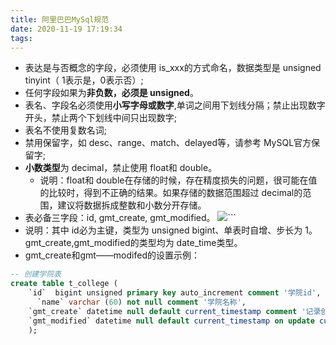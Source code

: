 ```yaml
---
title: 阿里巴巴MySql规范
date: 2020-11-19 17:19:34
tags:
---
```


* 表达是与否概念的字段，必须使用 is_xxx的方式命名，数据类型是 unsigned tinyint（ 1表示是，0表示否）;
* 任何字段如果为**非负数，必须是 unsigned**。
* 表名、字段名必须使用**小写字母或数字**,单词之间用下划线分隔；禁止出现数字开头，禁止两个下划线中间只出现数字;
* 表名不使用复数名词;
* 禁用保留字，如 desc、range、match、delayed等，请参考 MySQL官方保留字;
* **小数类型**为 decimal，禁止使用 float和 double。
  * 说明：float和 double在存储的时候，存在精度损失的问题，很可能在值的比较时，得到不正确的结果。如果存储的数据范围超过 decimal的范围，建议将数据拆成整数和小数分开存储。
* 表必备三字段：id, gmt_create, gmt_modified。
  ![](https://gitee.com/zhangjie0524/picgo/raw/master/img/20201123111656.png)```
 * 说明：其中 id必为主键，类型为 unsigned bigint、单表时自增、步长为 1。gmt_create,gmt_modified的类型均为 date_time类型。
* gmt_create和gmt——modifed的设置示例：
```sql
-- 创建学院表
create table t_college (
    `id`  bigint unsigned primary key auto_increment comment '学院id', 
	  `name` varchar (60) not null comment '学院名称', 
    `gmt_create` datetime null default current_timestamp comment '记录创建时间', 
    `gmt_modified` datetime null default current_timestamp on update current_timestamp comment '记录最近修改时间' 
    ); 
``` 